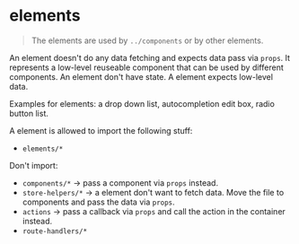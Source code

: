 # elements

> The elements are used by `../components` or by other elements.

An element doesn't do any data fetching and expects data pass via `props`. It represents a low-level reuseable component that can be used by different components. An element don't have state. A element expects low-level data.

Examples for elements: a drop down list, autocompletion edit box, radio button list.

A element is allowed to import the following stuff:
* `elements/*`

Don't import:
* `components/*` -> pass a component via `props` instead.
* `store-helpers/*` -> a element don't want to fetch data. Move the file to components and pass the data via `props`.
* `actions` -> pass a callback via `props` and call the action in the container instead.
* `route-handlers/*`
